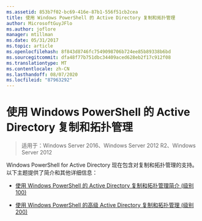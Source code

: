 ```yaml
---
ms.assetid: 853b7f02-bc69-416e-87b1-556f51cb2cea
title: 使用 Windows PowerShell 的 Active Directory 复制和拓扑管理
author: MicrosoftGuyJFlo
ms.author: joflore
manager: mtillman
ms.date: 05/31/2017
ms.topic: article
ms.openlocfilehash: 8f843d8746fc7549098706b724ee85b89338b6bd
ms.sourcegitcommit: dfa48f77b751dbc34409aced628eb2f17c912f08
ms.translationtype: MT
ms.contentlocale: zh-CN
ms.lasthandoff: 08/07/2020
ms.locfileid: "87963292"
---
```

# <a name="active-directory-replication-and-topology-management-using-windows-powershell"></a>使用 Windows PowerShell 的 Active Directory 复制和拓扑管理

>适用于：Windows Server 2016、Windows Server 2012 R2、Windows Server 2012

Windows PowerShell for Active Directory 现在包含对复制和拓扑管理的支持。 以下主题提供了简介和其他详细信息：

-   [使用 Windows PowerShell 的 Active Directory 复制和拓扑管理简介 &#40;级别 100&#41;](../../../ad-ds/manage/powershell/Introduction-to-Active-Directory-Replication-and-Topology-Management-Using-Windows-PowerShell--Level-100-.md)

-   [使用 Windows PowerShell 的高级 Active Directory 复制和拓扑管理 &#40;级别 200&#41;](../../../ad-ds/manage/powershell/Advanced-Active-Directory-Replication-and-Topology-Management-Using-Windows-PowerShell--Level-200-.md)



